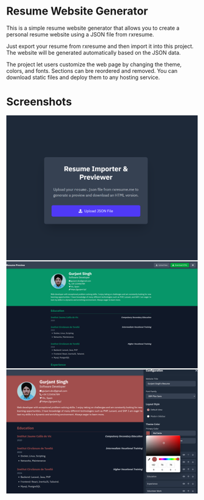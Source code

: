 # Resume Website Generator
This is a simple resume website generator that allows you to create a personal resume website using a JSON file from rxresume.

Just export your resume from rxresume and then import it into this project. The website will be generated automatically based on the JSON data.

The project let users customize the web page by changing the theme, colors, and fonts. Sections can bre reordered and removed. 
You can download static files and deploy them to any hosting service.

# Screenshots
![Screenshot](/doc/img/home1.png)
![Screenshot](/doc/img/home2.png)
![config1](/doc/img/config1.png)